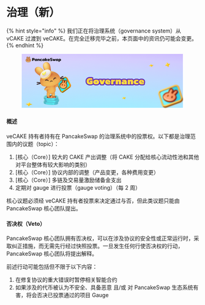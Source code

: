# 治理（新）

{% hint style="info" %}
我们正在将治理系统（governance system）从 vCAKE 过渡到 veCAKE。在完全迁移完毕之前，本页面中的资讯仍可能会变更。
{% endhint %}

<figure><img src="../.gitbook/assets/governance.jpg" alt=""><figcaption></figcaption></figure>

#### 概述

veCAKE 持有者持有在 PancakeSwap 的治理系统中的投票权。以下都是治理范围内的议题（topic）：

1. \[核心（Core）] 较大的 CAKE 产出调整（将 CAKE 分配给核心流动性池和其他对平台整体有较大影响的类别）
2. \[核心（Core）] 协议内部的调整（产品变更，各种费用变更）
3. \[核心（Core）] 多链及交易量激励储备金支出
4. 定期对 gauge 进行投票（gauge voting）（每 2 周）

核心议题必须经 veCAKE 持有者投票来决定通过与否，但此类议题只能由 PancakeSwap 核心团队提出。

#### 否决权（Veto）

PancakeSwap 核心团队拥有否决权，可以在涉及协议的安全性或正常运行时，采取纠正措施，而无需先行经过快照投票。一旦发生任何行使否决权的行动，PancakeSwap 核心团队将提出解释。

前述行动可能包括但不限于以下内容：

1. 在修复协议的重大错误时暂停相关智能合约
2. 如果涉及的代币被认为不安全、具备恶意 且/或 对 PancakeSwap 生态系统有害，将会否决已投票通过的项目 Gauge&#x20;
